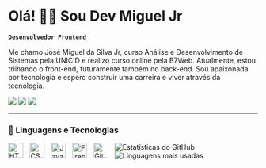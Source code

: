 # Olá! 👨‍💻 Sou Dev Miguel Jr 

**`Desenvolvedor Frontend`**

Me chamo José Miguel da Silva Jr, curso Análise e Desenvolvimento de Sistemas pela UNICID e realizo curso online pela B7Web. Atualmente, estou trilhando o front-end, futuramente também no back-end. Sou apaixonada por tecnologia e espero construir uma carreira e viver através da tecnologia.

<div> 
  <a href="https://www.linkedin.com/in/miguel-júnior-03048332a" target="_blank"><img src="https://img.shields.io/badge/-LinkedIn-%230077B5?style=for-the-badge&logo=linkedin&logoColor=white" target="_blank"></a> 
  <a href = "mailto:miguel.conta.jr@gmail.com"><img src="https://img.shields.io/badge/-Gmail-%23333?style=for-the-badge&logo=gmail&logoColor=white" target="_blank"></a>
  <a href="https://instagram.com/migueljr.py" target="_blank"><img src="https://img.shields.io/badge/-Instagram-%23E4405F?style=for-the-badge&logo=instagram&logoColor=white" target="_blank"></a>
</div>

---

### 🤖 Linguagens e Tecnologias

<img 
    align="left" 
    alt="HTML"
    title="HTML" 
    width="30px" 
    style="padding-right: 10px;" 
    src="https://cdn.jsdelivr.net/gh/devicons/devicon@latest/icons/html5/html5-original.svg" 
/>
<img 
    align="left" 
    alt="CSS" 
    title="CSS"
    width="30px" 
    style="padding-right: 10px;" 
    src="https://cdn.jsdelivr.net/gh/devicons/devicon@latest/icons/css3/css3-original.svg" 
/>
<img 
    align="left" 
    alt="JavaScript" 
    title="JavaScript"
    width="30px" 
    style="padding-right: 10px;" 
    src="https://cdn.jsdelivr.net/gh/devicons/devicon@latest/icons/javascript/javascript-original.svg" 
/>
<img 
    align="left" 
    alt="Firebase"
    title="Firebase" 
    width="30px" 
    style="padding-right: 10px;" 
    src="https://cdn.jsdelivr.net/gh/devicons/devicon@latest/icons/firebase/firebase-original-wordmark.svg" 
/>

<img 
    align="left" 
    alt="Git" 
    title="Git"
    width="30px" 
    style="padding-right: 10px;" 
    src="https://cdn.jsdelivr.net/gh/devicons/devicon@latest/icons/git/git-original.svg" 
/>

![Estatísticas do GitHub](https://github-readme-stats.vercel.app/api?username=migueljrdev&show_icons=true&theme=radical)
![Linguagens mais usadas](https://github-readme-stats.vercel.app/api/top-langs/?username=migueljrdev&layout=compact&theme=radical)
